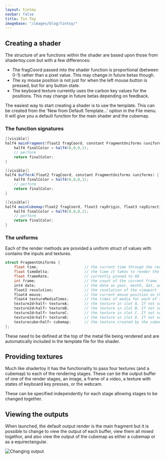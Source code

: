 ```yaml
---
layout: tintoy
navbar: false
title: Tin Toy
imagebase: "/images/blog/tintoy/"
---
```


## Creating a shader

The structure of are functions within the shader are based upon those from shadertoy.com but with a few differences:
* The fragCoord passed into the shader function is proportional (between 0-1) rather than a pixel value. This may change in future betas though.
* The xy mouse position is not just for when the left mouse button is pressed, but for any button state.
* The keyboard texture currently uses the carbon key values for the positions. This may change in future betas depending on feedback.


The easiest way to start creating a shader is to use the template. This can be created from the 'New from Default Template...' option in the File menu. It will give you a default function for the main shader and the cubemap.


### The function signatures

```glsl
[[visible]]
half4 mainFragment(float2 fragCoord, constant FragmentUniforms &uniforms) {
    half4 finalColor = half4(0,0,0,1);
    // perform
    return finalColor;
}
```

```glsl
[[visible]]
half4 bufferA(float2 fragCoord, constant FragmentUniforms &uniforms) {  // works for bufferA, bufferB, bufferC, & bufferD
    half4 finalColor = half4(0,0,0,1);
    // perform
    return finalColor;
}
```

```glsl
[[visible]]
half4 mainCubemap(float2 fragCoord, float3 rayOrigin, float3 rayDirection, constant FragmentUniforms &uniforms) {
    half4 finalColor = half4(0,0,0,1);
    // perform
    return finalColor;
}
```


### The uniforms
Each of the render methods are provided a uniform struct of values with contains the inputs and textures.

```glsl
struct FragmentUniforms {
    float time;                     // the current time through the render in seconds
    float timeDelta;                // the time it takes to render the last frame, in seconds
    float frameRate;                // currently pinned to 60
    int frame;                      // the count of the current frame
    int4 date;                      // the date as year, month, dat, and time in seconds as the .xyzw
    float2 resolution;              // the resolution of the viewport
    float4 mouse;                   // the current mouse position on the viewport as .xy, and the position a left click started as .zw
    float4 textureMediaTimes;       // the times of media for each of the four textures in the x, y, z, & w values. 0 if not applicable.
    texture2d<half> textureA;       // the texture in slot A. If not set in the app it is a default missing-texture appearance.
    texture2d<half> textureB;       // the texture in slot B. If not set in the app it is a default missing-texture appearance.
    texture2d<half> textureC;       // the texture in slot C. If not set in the app it is a default missing-texture appearance.
    texture2d<half> textureD;       // the texture in slot D. If not set in the app it is a default missing-texture appearance. 
    texturecube<half> cubemap;      // the texture created by the cubemap function. A black texture if not implemented.
};

```

These need to be defined at the top of the metal file being rendered and are automatically included in the template file for the shader.


## Providing textures

Much like shadertoy it has the functionality to pass four textures (and a cubemap) to each of the rendering stages. These can be the output buffer of one of the render stages, an image, a frame of a video, a texture with states of keyboard key presses, or the webcam.

These can be specified independently for each stage allowing stages to be changed together.

## Viewing the outputs
When launched, the default output render is the main fragment but it is possible to change to view the output of each buffer, view them all mixed togethor, and also view the output of the cubemap as either a cubemap or as a equirectangular.

![Changing output](/images/blog/tintoy/changing-views.gif)